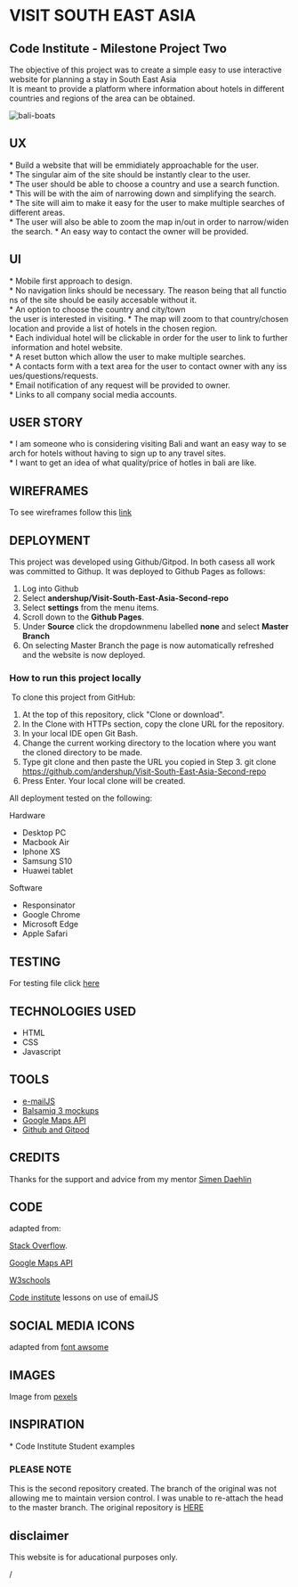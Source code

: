 # VISIT SOUTH EAST ASIA

## Code Institute - Milestone Project Two

The objective of this project was to create a simple easy to use interactive website for planning a stay in South East Asia
It is meant to provide a platform where information about hotels in different countries and regions of the area can be obtained.

![bali-boats](https://i.pinimg.com/originals/be/4f/95/be4f95d00fe550eb9048260a72620feb.jpg)

## UX

* Build a website that will be emmidiately approachable for the user. 
* The singular aim of the site should be instantly clear to the user. 
* The user should be able to choose a country and use a search function. 
* This will be with the aim of narrowing down and simplifying the search.
* The site will aim to make it easy for the user to make multiple searches of different areas. 
* The user will also be able to zoom the map in/out in order to narrow/widen the search.
* An easy way to contact the owner will be provided.

## UI

* Mobile first approach to design. 
* No navigation links should be necessary. The reason being that all functions of the site should be easily accesable without it.
* An option to choose the country and city/town the user is interested in visiting.
* The map will zoom to that country/chosen location and provide a list of hotels in the chosen region. 
* Each individual hotel will be clickable in order for the user to link to further information and hotel website.
* A reset button which allow the user to make multiple searches. 
* A contacts form with a text area for the user to contact owner with any issues/questions/requests. 
* Email notification of any request will be provided to owner.
* Links to all company social media accounts. 

## USER STORY

* I am someone who is considering visiting Bali and want an easy way to search for hotels without having to sign up to any travel sites.
* I want to get an idea of what quality/price of hotles in bali are like.

## WIREFRAMES

To see wireframes follow this [link](https://github.com/andershup/visit-south-east-asia-second-repo/tree/master/wireframes)

## DEPLOYMENT

This project was developed using Github/Gitpod. In both casess all work was committed to Githup.
It was deployed to Github Pages as follows:

 1. Log into Github
 2. Select **andershup/Visit-South-East-Asia-Second-repo**
 3. Select **settings** from the menu items.
 4. Scroll down to the **Github Pages**.
 5. Under **Source** click the dropdownmenu labelled **none** and select **Master Branch**
 6. On selecting Master Branch the page is now automatically refreshed and the website is now deployed.

### How to run this project locally
​
To clone this project from GitHub:

1. At the top of this repository, click "Clone or download".
2. In the Clone with HTTPs section, copy the clone URL for the repository.
3. In your local IDE open Git Bash.
4. Change the current working directory to the location where you want the cloned directory to be made.
5. Type git clone and then paste the URL you copied in Step 3. git clone <https://github.com/andershup/Visit-South-East-Asia-Second-repo>
6. Press Enter. Your local clone will be created.

All deployment tested on the following:

Hardware

* Desktop PC
* Macbook Air
* Iphone XS
* Samsung S10
* Huawei tablet

Software

* Responsinator
* Google Chrome
* Microsoft Edge
* Apple Safari

## TESTING

For testing file click [here](TESTING.md)

## TECHNOLOGIES USED

* HTML
* CSS
* Javascript

## TOOLS 

* [e-mailJS](https://www.emailjs.com/) 
* [Balsamiq 3 mockups](https://Balsamiq.com/) 
* [Google Maps API](https://cloud.google.com/maps-platform/) 
* [Github and Gitpod](https://github.com/) 

## CREDITS

Thanks for the support and advice from my mentor [Simen Daehlin](https://www.github.com/Eventyret)

## CODE

adapted from: 

[Stack Overflow](https://stackoverflow.com).

[Google Maps API](https://developers-dot-devsite-v2-prod.appspot.com/maps/documentation/javascript/examples/places-autocomplete-hotelsearch)

[W3schools](https://www.w3schools.com/) 

[Code institute](https://codeinstitute.net) lessons on use of emailJS

## SOCIAL MEDIA ICONS 

adapted from [font awsome](https://fontawesome.com/)

## IMAGES

Image from [pexels](https://pexels.com)

## INSPIRATION

* Code Institute Student examples

### PLEASE NOTE 

This is the second repository created. The branch of the original was not allowing me to maintain version control. I was unable to re-attach the head to the master branch.
The original repository is [HERE](https://github.com/andershup/Visit-South-East-Asia-Milestone-project-two)

## disclaimer

This website is for aducational purposes only.

/
